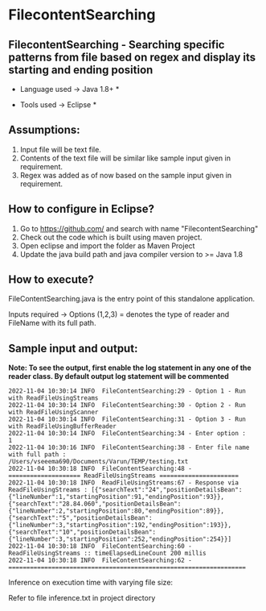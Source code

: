 # FilecontentSearching
## FilecontentSearching - Searching specific patterns from file based on regex and display its starting and ending position

* Language used -> Java 1.8+ *

* Tools used -> Eclipse *

## Assumptions:

1. Input file will be text file.
2. Contents of the text file will be similar like sample input given in requirement.
3. Regex was added as of now based on the sample input given in requirement.

## How to configure in Eclipse?

1. Go to https://github.com/ and search with name "FilecontentSearching"
2. Check out the code which is built using maven project.
3. Open eclipse and import the folder as Maven Project
4. Update the java build path and java compiler version to >= Java 1.8

## How to execute?

FileContentSearching.java is the entry point of this standalone application.

Inputs required -> Options (1,2,3) = denotes the type of reader and FileName with its full path.

## Sample input and output:

**Note: To see the output, first enable the log statement in any one of the reader class. By default output log statement will be commented**

```
2022-11-04 10:30:14 INFO  FileContentSearching:29 - Option 1 - Run with ReadFileUsingStreams
2022-11-04 10:30:14 INFO  FileContentSearching:30 - Option 2 - Run with ReadFileUsingScanner
2022-11-04 10:30:14 INFO  FileContentSearching:31 - Option 3 - Run with ReadFileUsingBufferReader
2022-11-04 10:30:14 INFO  FileContentSearching:34 - Enter option :
1
2022-11-04 10:30:16 INFO  FileContentSearching:38 - Enter file name with full path :
/Users/vseeema690/Documents/Varun/TEMP/testing.txt
2022-11-04 10:30:18 INFO  FileContentSearching:48 - ==================== ReadFileUsingStreams ======================
2022-11-04 10:30:18 INFO  ReadFileUsingStreams:67 - Response via ReadFileUsingStreams : [{"searchText":"24","positionDetailsBean":{"lineNumber":1,"startingPosition":91,"endingPosition":93}},{"searchText":"28.84.060","positionDetailsBean":{"lineNumber":2,"startingPosition":80,"endingPosition":89}},{"searchText":"5","positionDetailsBean":{"lineNumber":3,"startingPosition":192,"endingPosition":193}},{"searchText":"10","positionDetailsBean":{"lineNumber":3,"startingPosition":252,"endingPosition":254}}]
2022-11-04 10:30:18 INFO  FileContentSearching:60 - ReadFileUsingStreams :: timeElapsedLineCount 200 millis
2022-11-04 10:30:18 INFO  FileContentSearching:62 - ==================================================================
```

Inference on execution time with varying file size:

Refer to file inference.txt in project directory

